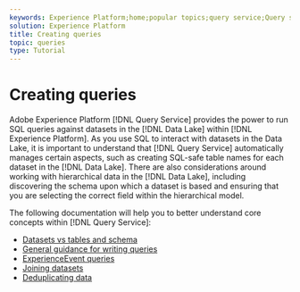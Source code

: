 ```yaml
---
keywords: Experience Platform;home;popular topics;query service;Query service;create queries;
solution: Experience Platform
title: Creating queries
topic: queries
type: Tutorial
---
```


# Creating queries

Adobe Experience Platform [!DNL Query Service] provides the power to run SQL queries against datasets in the [!DNL Data Lake] within [!DNL Experience Platform]. As you use SQL to interact with datasets in the Data Lake, it is important to understand that [!DNL Query Service] automatically manages certain aspects, such as creating SQL-safe table names for each dataset in the [!DNL Data Lake]. There are also considerations around working with hierarchical data in the [!DNL Data Lake], including discovering the schema upon which a dataset is based and ensuring that you are selecting the correct field within the hierarchical model.

The following documentation will help you to better understand core concepts within [!DNL Query Service]:

- [Datasets vs tables and schema](./datasets-and-tables.md)
- [General guidance for writing queries](./writing-queries.md)
- [ExperienceEvent queries](./experience-event-queries.md)
- [Joining datasets](./joining-datasets.md)
- [Deduplicating data](./deduplication.md)
